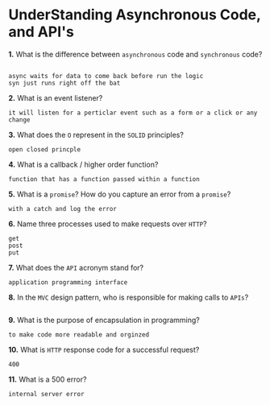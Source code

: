 # UnderStanding Asynchronous Code, and API's

**1.** What is the difference between `asynchronous` code and `synchronous` code?

<!-- enter you answer in the space below -->

```

async waits for data to come back before run the logic
syn just runs right off the bat

```

**2.** What is an event listener?

<!-- enter you answer in the space below -->

```
it will listen for a perticlar event such as a form or a click or any change
```

**3.** What does the `O` represent in the `SOLID` principles?

<!-- enter you answer in the space below -->

```
open closed princple
```

**4.** What is a callback / higher order function?

<!-- enter you answer in the space below -->

```
function that has a function passed within a function
```

**5.** What is a `promise`? How do you capture an error from a `promise`?

<!-- enter you answer in the space below -->

```
with a catch and log the error
```

**6.** Name three processes used to make requests over `HTTP`?

<!-- enter you answer in the space below -->

```
get
post
put
```

**7.** What does the `API` acronym stand for?

<!-- enter you answer in the space below -->

```
application programming interface
```

**8.** In the `MVC` design pattern, who is responsible for making calls to `APIs`?

<!-- enter you answer in the space below -->

```service

```

**9.** What is the purpose of encapsulation in programming?

<!-- enter you answer in the space below -->

```
to make code more readable and orginzed
```

**10.** What is `HTTP` response code for a successful request?

<!-- enter you answer in the space below -->

```
400
```

**11.** What is a 500 error?

<!-- enter you answer in the space below -->

```
internal server error
```
